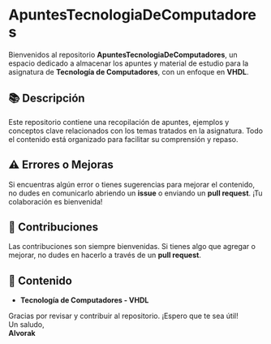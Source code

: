 # ApuntesTecnologiaDeComputadores

Bienvenidos al repositorio **ApuntesTecnologiaDeComputadores**, un espacio dedicado a almacenar los apuntes y material de estudio para la asignatura de **Tecnología de Computadores**, con un enfoque en **VHDL**.

## 📚 Descripción

Este repositorio contiene una recopilación de apuntes, ejemplos y conceptos clave relacionados con los temas tratados en la asignatura. Todo el contenido está organizado para facilitar su comprensión y repaso.

## ⚠️ Errores o Mejoras

Si encuentras algún error o tienes sugerencias para mejorar el contenido, no dudes en comunicarlo abriendo un **issue** o enviando un **pull request**. ¡Tu colaboración es bienvenida!

## 🚀 Contribuciones

Las contribuciones son siempre bienvenidas. Si tienes algo que agregar o mejorar, no dudes en hacerlo a través de un **pull request**.

## 🔧 Contenido

- **Tecnología de Computadores - VHDL**

Gracias por revisar y contribuir al repositorio. ¡Espero que te sea útil!  
Un saludo,  
**Alvorak**
